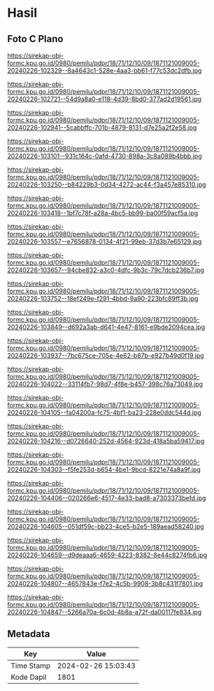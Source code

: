 # Hasil

## Foto C Plano

https://sirekap-obj-formc.kpu.go.id/0980/pemilu/pdpr/18/71/12/10/09/1871121009005-20240226-102329--8a4643c1-528e-4aa3-bb61-f77c53dc2dfb.jpg

https://sirekap-obj-formc.kpu.go.id/0980/pemilu/pdpr/18/71/12/10/09/1871121009005-20240226-102721--54d9a8a0-e118-4d39-8bd0-377ad2d19561.jpg

https://sirekap-obj-formc.kpu.go.id/0980/pemilu/pdpr/18/71/12/10/09/1871121009005-20240226-102941--5cabbffc-701b-4879-8131-d7e25a2f2e58.jpg

https://sirekap-obj-formc.kpu.go.id/0980/pemilu/pdpr/18/71/12/10/09/1871121009005-20240226-103101--931c164c-0afd-4730-898a-3c8a089b4bbb.jpg

https://sirekap-obj-formc.kpu.go.id/0980/pemilu/pdpr/18/71/12/10/09/1871121009005-20240226-103250--b84229b3-0d34-4272-ac44-f3a457e85310.jpg

https://sirekap-obj-formc.kpu.go.id/0980/pemilu/pdpr/18/71/12/10/09/1871121009005-20240226-103418--1bf7c78f-a28a-4bc5-bb99-ba00f59acf5a.jpg

https://sirekap-obj-formc.kpu.go.id/0980/pemilu/pdpr/18/71/12/10/09/1871121009005-20240226-103557--e7656878-0134-4f21-99eb-37d3b7e65129.jpg

https://sirekap-obj-formc.kpu.go.id/0980/pemilu/pdpr/18/71/12/10/09/1871121009005-20240226-103657--94cbe832-a3c0-4dfc-9b3c-79c7dcb236b7.jpg

https://sirekap-obj-formc.kpu.go.id/0980/pemilu/pdpr/18/71/12/10/09/1871121009005-20240226-103752--18ef249e-f291-4bbd-9a90-223bfc89ff3b.jpg

https://sirekap-obj-formc.kpu.go.id/0980/pemilu/pdpr/18/71/12/10/09/1871121009005-20240226-103849--d692a3ab-d641-4e47-8161-e9bde2094cea.jpg

https://sirekap-obj-formc.kpu.go.id/0980/pemilu/pdpr/18/71/12/10/09/1871121009005-20240226-103937--7bc675ce-705e-4e62-b87b-e927b49d0f19.jpg

https://sirekap-obj-formc.kpu.go.id/0980/pemilu/pdpr/18/71/12/10/09/1871121009005-20240226-104022--33114fb7-98d7-4f8e-b457-398c76a73049.jpg

https://sirekap-obj-formc.kpu.go.id/0980/pemilu/pdpr/18/71/12/10/09/1871121009005-20240226-104105--fa04200a-fc75-4bf1-ba23-228e0ddc544d.jpg

https://sirekap-obj-formc.kpu.go.id/0980/pemilu/pdpr/18/71/12/10/09/1871121009005-20240226-104216--d0726640-252d-4564-923d-418a5ba59417.jpg

https://sirekap-obj-formc.kpu.go.id/0980/pemilu/pdpr/18/71/12/10/09/1871121009005-20240226-104303--f5fe253d-b654-4be1-9bcd-8221e74a8a9f.jpg

https://sirekap-obj-formc.kpu.go.id/0980/pemilu/pdpr/18/71/12/10/09/1871121009005-20240226-104406--020266e6-4517-4e33-bad8-a7303373befd.jpg

https://sirekap-obj-formc.kpu.go.id/0980/pemilu/pdpr/18/71/12/10/09/1871121009005-20240226-104605--051df59c-bb23-4ce5-b2e5-189aead58240.jpg

https://sirekap-obj-formc.kpu.go.id/0980/pemilu/pdpr/18/71/12/10/09/1871121009005-20240226-104659--d9deaaa6-4659-4223-8382-8e44c8274fb6.jpg

https://sirekap-obj-formc.kpu.go.id/0980/pemilu/pdpr/18/71/12/10/09/1871121009005-20240226-104807--4657843e-f7e2-4c5b-9908-3b8c431f7801.jpg

https://sirekap-obj-formc.kpu.go.id/0980/pemilu/pdpr/18/71/12/10/09/1871121009005-20240226-104847--5266a70a-6c0d-4b8a-a72f-da00117fe834.jpg


## Metadata

| Key        | Value               |
| ---------- | ------------------- |
| Time Stamp | 2024-02-26 15:03:43 |
| Kode Dapil | 1801                |



